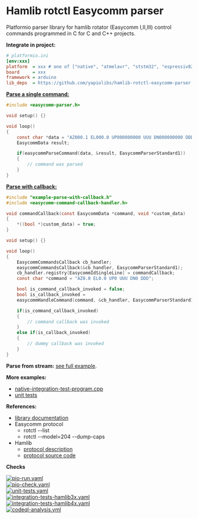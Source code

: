 # Hamlib rotctl Easycomm parser
Platformio parser library for hamlib rotator (Easycomm I,II,III) control commands programmed in C for C and C++ projects.


**Integrate in project:**
```ini
# platformio.ini
[env:xxx]
platform  = xxx # one of ["native", "atmelavr", "ststm32", "espressiv8266", "espressif32"]
board     = xxx
framework = arduino
lib_deps  = https://github.com/yapiolibs/hamlib-rotctl-easycomm-parser.git
```

[**Parse a single command:**](https://github.com/yapiolibs/hamlib-rotctl-easycomm-parser/blob/main/test/src/example-parse-command.cpp)
```c
#include <easycomm-parser.h>

void setup() {}

void loop()
{
    const char *data = "AZ000.1 EL000.0 UP000000000 UUU DN000000000 DDD";
    EasycommData result;

    if(easycommParseCommand(data, &result, EasycommParserStandard1))
    {
        // command was parsed
    }
}
```

[**Parse with callback:**](https://github.com/yapiolibs/hamlib-rotctl-easycomm-parser/blob/main/test/src/example-parse-with-callback.cpp)
```c
#include "example-parse-with-callback.h"
#include <easycomm-command-callback-handler.h>

void commandCallback(const EasycommData *command, void *custom_data)
{
    *((bool *)custom_data) = true;
}

void setup() {}

void loop()
{
    EasycommCommandsCallback cb_handler;
    easycommCommandsCallback(&cb_handler, EasycommParserStandard1);
    cb_handler.registry[EasycommIdSingleLine] = commandCallback;
    const char *command = "AZ0.0 EL0.0 UP0 UUU DN0 DDD";

    bool is_command_callback_invoked = false;
    bool is_callback_invoked =
    easycommHandleCommand(command, &cb_handler, EasycommParserStandard1, &is_command_callback_invoked);

    if(is_command_callback_invoked)
    {
        // command callback was invoked
    }
    else if(is_callback_invoked)
    {
        // dummy callback was invoked
    }
}
```

**Parse from stream:** [see full example](https://github.com/yapiolibs/hamlib-rotctl-easycomm-parser/blob/main/test/src/example-parse-stream.cpp).

**More examples:**

* [native-integration-test-program.cpp](https://github.com/yapiolibs/hamlib-rotctl-easycomm-parser/blob/main/test/src/native-integration-test-program.cpp)
* [unit tests](https://github.com/yapiolibs/hamlib-rotctl-easycomm-parser/blob/main/test/test/)

**References:**

* [library documentation](https://github.com/yapiolibs/hamlib-rotctl-easycomm-parser/tree/main/src/)
* Easycomm protocol
  * rotctl --list
  * rotctl --model=204 --dump-caps
* Hamlib
  * [protocol description](https://github.com/Hamlib/Hamlib/tree/master/rotators/easycomm/easycomm.txt)
  * [protocol source code](https://github.com/Hamlib/Hamlib/tree/master/rotators/easycomm/easycomm.c)


**Checks**

[![pio-run.yaml](https://github.com/yapiolibs/hamlib-rotctl-easycomm-parser/actions/workflows/pio-run.yaml/badge.svg)](https://github.com/yapiolibs/hamlib-rotctl-easycomm-parser/actions/workflows/pio-run.yaml)<br />
[![pio-check.yaml](https://github.com/yapiolibs/hamlib-rotctl-easycomm-parser/actions/workflows/pio-check.yaml/badge.svg)](https://github.com/yapiolibs/hamlib-rotctl-easycomm-parser/actions/workflows/pio-check.yaml)<br />
[![unit-tests.yaml](https://github.com/yapiolibs/hamlib-rotctl-easycomm-parser/actions/workflows/unit-tests.yaml/badge.svg)](https://github.com/yapiolibs/hamlib-rotctl-easycomm-parser/actions/workflows/unit-tests.yaml)<br />
[![integration-tests-hamlib3x.yaml](https://github.com/yapiolibs/hamlib-rotctl-easycomm-parser/actions/workflows/integration-tests-hamlib3x.yaml/badge.svg)](https://github.com/yapiolibs/hamlib-rotctl-easycomm-parser/actions/workflows/integration-tests-hamlib3x.yaml)<br />
[![integration-tests-hamlib4x.yaml](https://github.com/yapiolibs/hamlib-rotctl-easycomm-parser/actions/workflows/integration-tests-hamlib4x.yaml/badge.svg)](https://github.com/yapiolibs/hamlib-rotctl-easycomm-parser/actions/workflows/integration-tests-hamlib4x.yaml)<br />
[![codeql-analysis.yml](https://github.com/yapiolibs/hamlib-rotctl-easycomm-parser/actions/workflows/codeql-analysis.yaml/badge.svg)](https://github.com/yapiolibs/hamlib-rotctl-easycomm-parser/actions/workflows/codeql-analysis.yaml)<br />
